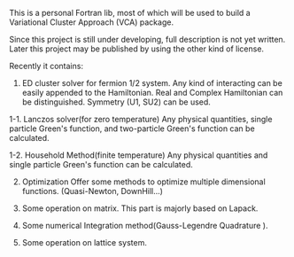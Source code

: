 This is a personal Fortran lib, most of which will be used to build a Variational Cluster Approach (VCA) package. 

Since this project is still under developing,  full description is not yet written. Later this project may be published by using the other kind of license. 

Recently it contains:
1. ED cluster solver for fermion 1/2 system. Any kind of interacting can be easily appended to the Hamiltonian. Real and Complex Hamiltonian can be distinguished. Symmetry (U1, SU2) can be used.


  1-1. Lanczos solver(for zero temperature)
Any physical quantities, single particle Green's function, and two-particle Green's function can be calculated.

  1-2. Household Method(finite temperature)
Any physical quantities and single particle Green's function can be calculated. 

2. Optimization 
  Offer some methods to optimize multiple dimensional functions. (Quasi-Newton, DownHill...)

3. Some operation on matrix. This part is majorly based on Lapack.

4. Some numerical Integration method(Gauss-Legendre Quadrature ).

5. Some operation on lattice system.
